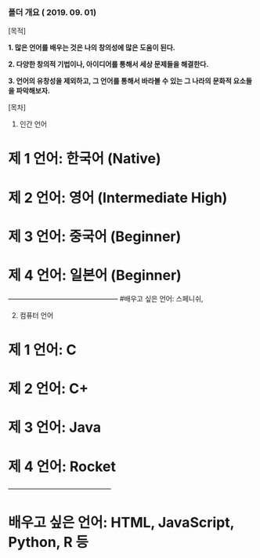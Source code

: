 ### 폴더 개요 ( 2019. 09. 01)

[목적]

__1. 많은 언어를 배우는 것은 나의 창의성에 많은 도움이 된다.__

__2. 다양한 창의적 기법이나, 아이디어를 통해서 세상 문제들을 해결한다.__

__3. 언어의 유창성을 제외하고, 그 언어를 통해서 바라볼 수 있는 그 나라의 문화적 요소들을 파악해보자.__

[목차]

1. 인간 언어

# 제 1 언어: 한국어 (Native)
# 제 2 언어: 영어 (Intermediate High)
# 제 3 언어: 중국어 (Beginner)
# 제 4 언어: 일본어 (Beginner)
————————————————
#배우고 싶은 언어: 스페니쉬,


2. 컴퓨터 언어

# 제 1 언어: C  
# 제 2 언어: C+
# 제 3 언어: Java
# 제 4 언어: Rocket
———————————————
# 배우고 싶은 언어: HTML, JavaScript, Python, R 등 


